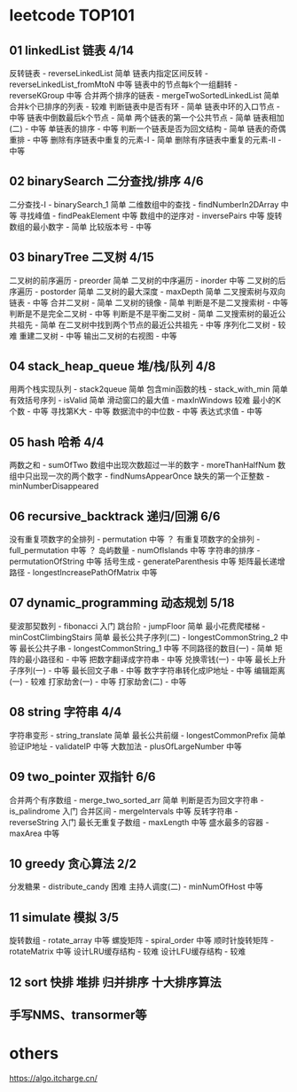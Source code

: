# leetcode TOP101
## 01 linkedList 链表 4/14
反转链表 - reverseLinkedList 简单
链表内指定区间反转 - reverseLinkedList_fromMtoN 中等
链表中的节点每k个一组翻转 - reverseKGroup 中等
合并两个排序的链表 - mergeTwoSortedLinkedList 简单
合并k个已排序的列表 - 较难
判断链表中是否有环 - 简单
链表中环的入口节点 - 中等
链表中倒数最后k个节点 - 简单
两个链表的第一个公共节点 - 简单
链表相加(二) - 中等
单链表的排序 - 中等
判断一个链表是否为回文结构 - 简单
链表的奇偶重排 - 中等
删除有序链表中重复的元素-I - 简单
删除有序链表中重复的元素-II - 中等
## 02 binarySearch 二分查找/排序 4/6
二分查找-I - binarySearch_1 简单
二维数组中的查找 - findNumberIn2DArray 中等
寻找峰值 - findPeakElement 中等
数组中的逆序对 - inversePairs 中等
旋转数组的最小数字 - 简单
比较版本号 - 中等
## 03 binaryTree 二叉树 4/15
二叉树的前序遍历 - preorder 简单
二叉树的中序遍历 - inorder 中等
二叉树的后序遍历 - postorder 简单
二叉树的最大深度 - maxDepth 简单
二叉搜索树与双向链表 - 中等
合并二叉树 - 简单
二叉树的镜像 - 简单
判断是不是二叉搜索树 - 中等
判断是不是完全二叉树 - 中等
判断是不是平衡二叉树 - 简单
二叉搜索树的最近公共祖先 - 简单
在二叉树中找到两个节点的最近公共祖先 - 中等
序列化二叉树 - 较难
重建二叉树 - 中等
输出二叉树的右视图 - 中等
## 04 stack_heap_queue 堆/栈/队列 4/8
用两个栈实现队列 - stack2queue 简单
包含min函数的栈 - stack_with_min 简单
有效括号序列 - isValid 简单
滑动窗口的最大值 - maxInWindows 较难
最小的K个数 - 中等
寻找第K大 - 中等
数据流中的中位数 - 中等
表达式求值 - 中等
## 05 hash 哈希 4/4
两数之和 - sumOfTwo
数组中出现次数超过一半的数字 - moreThanHalfNum
数组中只出现一次的两个数字 - findNumsAppearOnce
缺失的第一个正整数 - minNumberDisappeared
## 06 recursive_backtrack 递归/回溯 6/6
没有重复项数字的全排列 - permutation 中等 ？
有重复项数字的全排列 - full_permutation 中等 ？
岛屿数量 - numOfIslands 中等
字符串的排序 - permutationOfString 中等
括号生成 - generateParenthesis 中等
矩阵最长递增路径 - longestIncreasePathOfMatrix 中等
## 07 dynamic_programming 动态规划 5/18
斐波那契数列 - fibonacci 入门
跳台阶 - jumpFloor 简单
最小花费爬楼梯 - minCostClimbingStairs 简单
最长公共子序列(二) - longestCommonString_2 中等
最长公共子串 - longestCommonString_1 中等
不同路径的数目(一) - 简单
矩阵的最小路径和 - 中等
把数字翻译成字符串 - 中等
兑换零钱(一) - 中等
最长上升子序列(一) - 中等
最长回文子串 - 中等
数字字符串转化成IP地址 - 中等
编辑距离(一) - 较难
打家劫舍(一) - 中等
打家劫舍(二) - 中等
## 08 string 字符串 4/4
字符串变形 - string_translate 简单
最长公共前缀 - longestCommonPrefix 简单
验证IP地址 - validateIP 中等
大数加法 - plusOfLargeNumber 中等
## 09 two_pointer 双指针 6/6
合并两个有序数组 - merge_two_sorted_arr 简单
判断是否为回文字符串 - is_palindrome 入门
合并区间 - mergeIntervals 中等
反转字符串 - reverseString 入门
最长无重复子数组 - maxLength 中等
盛水最多的容器 - maxArea 中等
## 10 greedy 贪心算法 2/2
分发糖果 - distribute_candy 困难
主持人调度(二) - minNumOfHost 中等
## 11 simulate 模拟 3/5
旋转数组 - rotate_array 中等
螺旋矩阵 - spiral_order 中等
顺时针旋转矩阵 - rotateMatrix 中等
设计LRU缓存结构 - 较难
设计LFU缓存结构 - 较难
## 12 sort 快排 堆排 归并排序 十大排序算法
## 手写NMS、transormer等

# others
https://algo.itcharge.cn/
